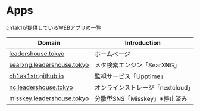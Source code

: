 # Apps

ch1ak1が提供しているWEBアプリの一覧

|Domain|Introduction|
|---|-----------|
|[leadershouse.tokyo](https://leadershouse.tokyo)|ホームページ|
|[searxng.leadershouse.tokyo](https://searxng.leadershouse.tokyo)|メタ検索エンジン「SearXNG」|
|[ch1ak1str.github.io](https://ch1ak1str.github.io/site-status/)|監視サービス「Upptime」|
|[nc.leadershouse.tokyo](https://nc.leadershouse.tokyo/s/sYD567Zpe3ptwTD)|オンラインストレージ「nextcloud」|
|misskey.leadershouse.tokyo|分散型SNS「Misskey」※停止済み|